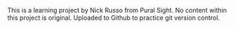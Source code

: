 This is a learning project by Nick Russo from Pural Sight. 
No content within this project is original.
Uploaded to Github to practice git version control.

